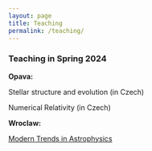 ```yaml
---
layout: page
title: Teaching
permalink: /teaching/
---
```


### Teaching in Spring 2024

**Opava:**

Stellar structure and evolution (in Czech)

Numerical Relativity (in Czech)

**Wroclaw:**

[Modern Trends in Astrophysics](https://murbanec.github.io/jekyll/update/2024/06/07/Modern-trends.html)